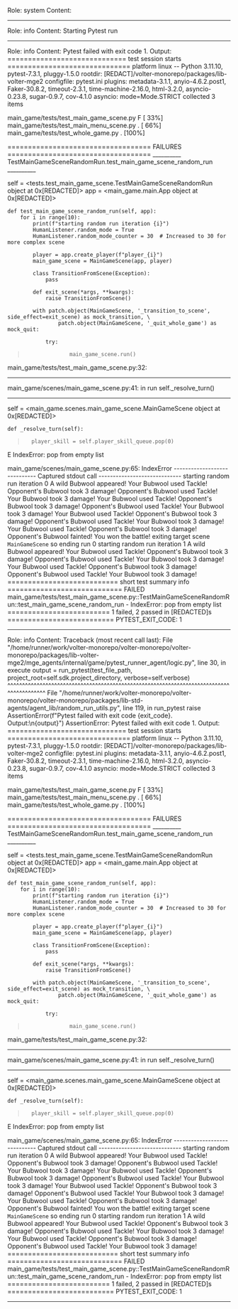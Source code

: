 Role: system
Content: 
__________________
Role: info
Content: Starting Pytest run
__________________
Role: info
Content: Pytest failed with exit code 1. Output:
============================= test session starts ==============================
platform linux -- Python 3.11.10, pytest-7.3.1, pluggy-1.5.0
rootdir: [REDACT]/volter-monorepo/packages/lib-volter-mge2
configfile: pytest.ini
plugins: metadata-3.1.1, anyio-4.6.2.post1, Faker-30.8.2, timeout-2.3.1, time-machine-2.16.0, html-3.2.0, asyncio-0.23.8, sugar-0.9.7, cov-4.1.0
asyncio: mode=Mode.STRICT
collected 3 items

main_game/tests/test_main_game_scene.py F                                [ 33%]
main_game/tests/test_main_menu_scene.py .                                [ 66%]
main_game/tests/test_whole_game.py .                                     [100%]

=================================== FAILURES ===================================
__________ TestMainGameSceneRandomRun.test_main_game_scene_random_run __________

self = <tests.test_main_game_scene.TestMainGameSceneRandomRun object at 0x[REDACTED]>
app = <main_game.main.App object at 0x[REDACTED]>

    def test_main_game_scene_random_run(self, app):
        for i in range(10):
            print(f"starting random run iteration {i}")
            HumanListener.random_mode = True
            HumanListener.random_mode_counter = 30  # Increased to 30 for more complex scene
    
            player = app.create_player(f"player_{i}")
            main_game_scene = MainGameScene(app, player)
    
            class TransitionFromScene(Exception):
                pass
    
            def exit_scene(*args, **kwargs):
                raise TransitionFromScene()
    
            with patch.object(MainGameScene, '_transition_to_scene', side_effect=exit_scene) as mock_transition, \
                    patch.object(MainGameScene, '_quit_whole_game') as mock_quit:
    
                try:
>                   main_game_scene.run()

main_game/tests/test_main_game_scene.py:32: 
_ _ _ _ _ _ _ _ _ _ _ _ _ _ _ _ _ _ _ _ _ _ _ _ _ _ _ _ _ _ _ _ _ _ _ _ _ _ _ _ 
main_game/scenes/main_game_scene.py:41: in run
    self._resolve_turn()
_ _ _ _ _ _ _ _ _ _ _ _ _ _ _ _ _ _ _ _ _ _ _ _ _ _ _ _ _ _ _ _ _ _ _ _ _ _ _ _ 

self = <main_game.scenes.main_game_scene.MainGameScene object at 0x[REDACTED]>

    def _resolve_turn(self):
>       player_skill = self.player_skill_queue.pop(0)
E       IndexError: pop from empty list

main_game/scenes/main_game_scene.py:65: IndexError
----------------------------- Captured stdout call -----------------------------
starting random run iteration 0
A wild Bubwool appeared!
Your Bubwool used Tackle!
Opponent's Bubwool took 3 damage!
Opponent's Bubwool used Tackle!
Your Bubwool took 3 damage!
Your Bubwool used Tackle!
Opponent's Bubwool took 3 damage!
Opponent's Bubwool used Tackle!
Your Bubwool took 3 damage!
Your Bubwool used Tackle!
Opponent's Bubwool took 3 damage!
Opponent's Bubwool used Tackle!
Your Bubwool took 3 damage!
Your Bubwool used Tackle!
Opponent's Bubwool took 3 damage!
Opponent's Bubwool fainted! You won the battle!
exiting target scene `MainGameScene` so ending run 0
starting random run iteration 1
A wild Bubwool appeared!
Your Bubwool used Tackle!
Opponent's Bubwool took 3 damage!
Opponent's Bubwool used Tackle!
Your Bubwool took 3 damage!
Your Bubwool used Tackle!
Opponent's Bubwool took 3 damage!
Opponent's Bubwool used Tackle!
Your Bubwool took 3 damage!
=========================== short test summary info ============================
FAILED main_game/tests/test_main_game_scene.py::TestMainGameSceneRandomRun::test_main_game_scene_random_run - IndexError: pop from empty list
========================= 1 failed, 2 passed in [REDACTED]s ==========================
PYTEST_EXIT_CODE: 1

__________________
Role: info
Content: Traceback (most recent call last):
  File "/home/runner/work/volter-monorepo/volter-monorepo/volter-monorepo/packages/lib-volter-mge2/mge_agents/internal/game/pytest_runner_agent/logic.py", line 30, in execute
    output = run_pytest(test_file_path, project_root=self.sdk.project_directory, verbose=self.verbose)
             ^^^^^^^^^^^^^^^^^^^^^^^^^^^^^^^^^^^^^^^^^^^^^^^^^^^^^^^^^^^^^^^^^^^^^^^^^^^^^^^^^^^^^^^^^
  File "/home/runner/work/volter-monorepo/volter-monorepo/volter-monorepo/packages/lib-std-agents/agent_lib/random_run_utils.py", line 119, in run_pytest
    raise AssertionError(f"Pytest failed with exit code {exit_code}. Output:\n{output}")
AssertionError: Pytest failed with exit code 1. Output:
============================= test session starts ==============================
platform linux -- Python 3.11.10, pytest-7.3.1, pluggy-1.5.0
rootdir: [REDACT]/volter-monorepo/packages/lib-volter-mge2
configfile: pytest.ini
plugins: metadata-3.1.1, anyio-4.6.2.post1, Faker-30.8.2, timeout-2.3.1, time-machine-2.16.0, html-3.2.0, asyncio-0.23.8, sugar-0.9.7, cov-4.1.0
asyncio: mode=Mode.STRICT
collected 3 items

main_game/tests/test_main_game_scene.py F                                [ 33%]
main_game/tests/test_main_menu_scene.py .                                [ 66%]
main_game/tests/test_whole_game.py .                                     [100%]

=================================== FAILURES ===================================
__________ TestMainGameSceneRandomRun.test_main_game_scene_random_run __________

self = <tests.test_main_game_scene.TestMainGameSceneRandomRun object at 0x[REDACTED]>
app = <main_game.main.App object at 0x[REDACTED]>

    def test_main_game_scene_random_run(self, app):
        for i in range(10):
            print(f"starting random run iteration {i}")
            HumanListener.random_mode = True
            HumanListener.random_mode_counter = 30  # Increased to 30 for more complex scene
    
            player = app.create_player(f"player_{i}")
            main_game_scene = MainGameScene(app, player)
    
            class TransitionFromScene(Exception):
                pass
    
            def exit_scene(*args, **kwargs):
                raise TransitionFromScene()
    
            with patch.object(MainGameScene, '_transition_to_scene', side_effect=exit_scene) as mock_transition, \
                    patch.object(MainGameScene, '_quit_whole_game') as mock_quit:
    
                try:
>                   main_game_scene.run()

main_game/tests/test_main_game_scene.py:32: 
_ _ _ _ _ _ _ _ _ _ _ _ _ _ _ _ _ _ _ _ _ _ _ _ _ _ _ _ _ _ _ _ _ _ _ _ _ _ _ _ 
main_game/scenes/main_game_scene.py:41: in run
    self._resolve_turn()
_ _ _ _ _ _ _ _ _ _ _ _ _ _ _ _ _ _ _ _ _ _ _ _ _ _ _ _ _ _ _ _ _ _ _ _ _ _ _ _ 

self = <main_game.scenes.main_game_scene.MainGameScene object at 0x[REDACTED]>

    def _resolve_turn(self):
>       player_skill = self.player_skill_queue.pop(0)
E       IndexError: pop from empty list

main_game/scenes/main_game_scene.py:65: IndexError
----------------------------- Captured stdout call -----------------------------
starting random run iteration 0
A wild Bubwool appeared!
Your Bubwool used Tackle!
Opponent's Bubwool took 3 damage!
Opponent's Bubwool used Tackle!
Your Bubwool took 3 damage!
Your Bubwool used Tackle!
Opponent's Bubwool took 3 damage!
Opponent's Bubwool used Tackle!
Your Bubwool took 3 damage!
Your Bubwool used Tackle!
Opponent's Bubwool took 3 damage!
Opponent's Bubwool used Tackle!
Your Bubwool took 3 damage!
Your Bubwool used Tackle!
Opponent's Bubwool took 3 damage!
Opponent's Bubwool fainted! You won the battle!
exiting target scene `MainGameScene` so ending run 0
starting random run iteration 1
A wild Bubwool appeared!
Your Bubwool used Tackle!
Opponent's Bubwool took 3 damage!
Opponent's Bubwool used Tackle!
Your Bubwool took 3 damage!
Your Bubwool used Tackle!
Opponent's Bubwool took 3 damage!
Opponent's Bubwool used Tackle!
Your Bubwool took 3 damage!
=========================== short test summary info ============================
FAILED main_game/tests/test_main_game_scene.py::TestMainGameSceneRandomRun::test_main_game_scene_random_run - IndexError: pop from empty list
========================= 1 failed, 2 passed in [REDACTED]s ==========================
PYTEST_EXIT_CODE: 1


__________________
